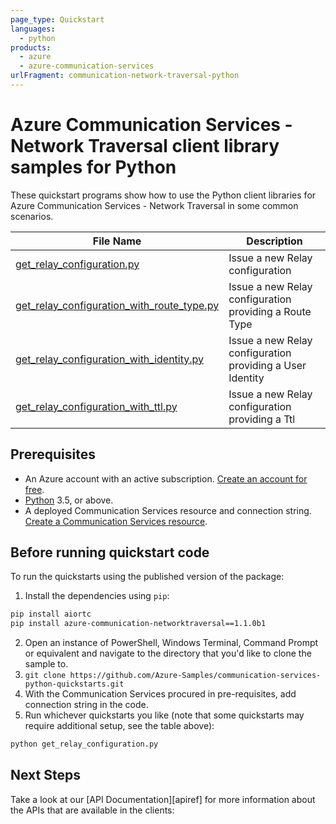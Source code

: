 ```yaml
---
page_type: Quickstart
languages:
  - python
products:
  - azure
  - azure-communication-services
urlFragment: communication-network-traversal-python
---
```


# Azure Communication Services - Network Traversal client library samples for Python

These quickstart programs show how to use the Python client libraries for Azure Communication Services - Network Traversal in some common scenarios.

| **File Name**                                     | **Description**                 |
| ------------------------------------------------- | ------------------------------- |
| [get_relay_configuration.py][getrelayconfiguration] | Issue a new Relay configuration |
| [get_relay_configuration_with_route_type.py][getrelayconfiguration] | Issue a new Relay configuration providing a Route Type|
| [get_relay_configuration_with_identity.py][getrelayconfiguration] | Issue a new Relay configuration providing a User Identity|
| [get_relay_configuration_with_ttl.py][getrelayconfiguration] | Issue a new Relay configuration providing a Ttl|

## Prerequisites

- An Azure account with an active subscription. [Create an account for free](https://azure.microsoft.com/free/?WT.mc_id=A261C142F). 
- [Python](https://www.python.org/downloads/) 3.5, or above.
- A deployed Communication Services resource and connection string. [Create a Communication Services resource](https://docs.microsoft.com/azure/communication-services/quickstarts/create-communication-resource).

 
## Before running quickstart code

To run the quickstarts using the published version of the package:

1. Install the dependencies using `pip`:
```bash
pip install aiortc
pip install azure-communication-networktraversal==1.1.0b1
```
2. Open an instance of PowerShell, Windows Terminal, Command Prompt or equivalent and navigate to the directory that you'd like to clone the sample to.
3. `git clone https://github.com/Azure-Samples/communication-services-python-quickstarts.git`
4. With the Communication Services procured in pre-requisites, add connection string in the code.
6. Run whichever quickstarts you like (note that some quickstarts may require additional setup, see the table above):
```bash
python get_relay_configuration.py
```

## Next Steps

Take a look at our [API Documentation][apiref] for more information about the APIs that are available in the clients:

[getrelayconfiguration]: https://github.com/Azure/azure-sdk-for-python/tree/main/sdk/communication/azure-communication-networktraversal/samples
[freesub]: https://azure.microsoft.com/free/
[createinstance_azurecommunicationservicesaccount]: https://docs.microsoft.com/azure/communication-services/quickstarts/create-communication-resource
[package]: https://github.com/Azure/azure-sdk-for-python/blob/main/sdk/communication/azure-communication-networktraversal/README.md
